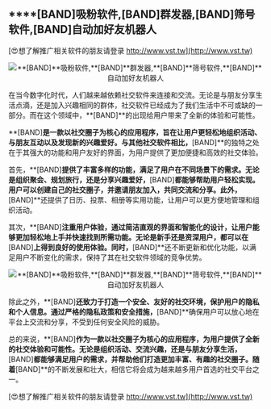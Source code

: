## ****[BAND]**吸粉软件,**[BAND]**群发器,**[BAND]**筛号软件,**[BAND]**自动加好友机器人**

[😍想了解推广相关软件的朋友请登录 http://www.vst.tw](http://www.vst.tw)

 <center><img src="https://vst.tw/MP4/tuiguang/png/7.png" alt="**[BAND]**吸粉软件,**[BAND]**群发器,**[BAND]**筛号软件,**[BAND]**自动加好友机器人"></center>

在当今数字化时代，人们越来越依赖社交软件来连接和交流。无论是与朋友分享生活点滴，还是加入兴趣相同的群体，社交软件已经成为了我们生活中不可或缺的一部分。而在这个领域中，**[BAND]**的出现给用户带来了全新的体验和可能性。

**[BAND]**是一款以社交圈子为核心的应用程序，旨在让用户更轻松地组织活动、与朋友互动以及发现新的兴趣爱好。与其他社交软件相比，**[BAND]**的独特之处在于其强大的功能和用户友好的界面，为用户提供了更加便捷和高效的社交体验。

首先，**[BAND]**提供了丰富多样的功能，满足了用户在不同场景下的需求。无论是组织聚会、规划旅行，还是分享兴趣爱好，**[BAND]**都能够帮助用户轻松实现。用户可以创建自己的社交圈子，并邀请朋友加入，共同交流和分享。此外，**[BAND]**还提供了日历、投票、相册等实用功能，让用户可以更方便地管理和组织活动。

其次，**[BAND]**注重用户体验，通过简洁直观的界面和智能化的设计，让用户能够更加轻松地上手并快速找到所需功能。无论是新手还是资深用户，都可以在**[BAND]**上得到良好的使用体验。同时，**[BAND]**还不断更新和优化功能，以满足用户不断变化的需求，保持了其在社交软件领域的竞争优势。

 <center><img src="https://vst.tw/MP4/tuiguang/png/3.png" alt="**[BAND]**吸粉软件,**[BAND]**群发器,**[BAND]**筛号软件,**[BAND]**自动加好友机器人"></center>

除此之外，**[BAND]**还致力于打造一个安全、友好的社交环境，保护用户的隐私和个人信息。通过严格的隐私政策和安全措施，**[BAND]**确保用户可以放心地在平台上交流和分享，不受到任何安全风险的威胁。

总的来说，**[BAND]**作为一款以社交圈子为核心的应用程序，为用户提供了全新的社交体验和可能性。无论是组织活动、交流兴趣，还是与朋友分享生活，**[BAND]**都能够满足用户的需求，并帮助他们打造更加丰富、有趣的社交圈子。随着**[BAND]**的不断发展和壮大，相信它将会成为越来越多用户首选的社交平台之一。

[😍想了解推广相关软件的朋友请登录 http://www.vst.tw](http://www.vst.tw)



